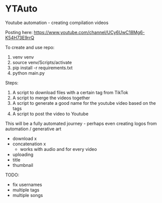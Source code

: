 # YTAuto
Youtube automation - creating compilation videos 

Posting here: https://www.youtube.com/channel/UCy6UwC18Mg6-K54H73E9rrQ

To create and use repo:
1) venv venv 
2) source venv/Scripts/activate
3) pip install -r requirements.txt
4) python main.py <tags>


Steps: 
1) A script to download files with a certain tag from TikTok 
2) A script to merge the videos together 
3) A script to generate a good name for the youtube video based on the tags 
4) A script to post the video to Youtube 


This will be a fully automated journey - perhaps even creating logos from automation / generative art 



- download x
- concatenation x
  - works with audio and for every video  
- uploading
- title 
- thumbnail



TODO: 
- fix usernames 
- multiple tags 
- multiple songs 

